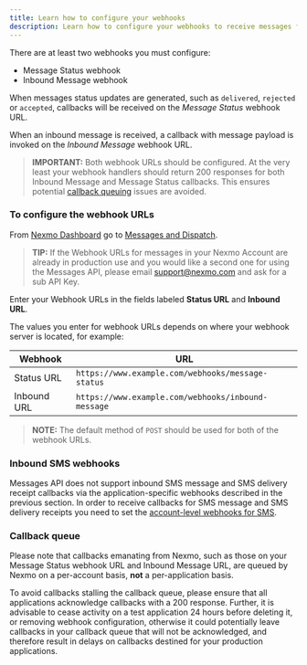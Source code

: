 ```yaml
---
title: Learn how to configure your webhooks 
description: Learn how to configure your webhooks to receive messages from your chosen channel
---
```


There are at least two webhooks you must configure:

* Message Status webhook
* Inbound Message webhook

When messages status updates are generated, such as `delivered`, `rejected` or `accepted`, callbacks will be received on the _Message Status_ webhook URL.

When an inbound message is received, a callback with message payload is invoked on the _Inbound Message_ webhook URL.

> **IMPORTANT:** Both webhook URLs should be configured. At the very least your webhook handlers should return 200 responses for both Inbound Message and Message Status callbacks. This ensures potential [callback queuing](#callback-queue) issues are avoided.

### To configure the webhook URLs

From [Nexmo Dashboard](https://dashboard.nexmo.com) go to [Messages and Dispatch](https://dashboard.nexmo.com/messages/create-application).

> **TIP:** If the Webhook URLs for messages in your Nexmo Account are already in production use and you would like a second one for using the Messages API, please email [support@nexmo.com](mailto:support@nexmo.com) and ask for a sub API Key.

Enter your Webhook URLs in the fields labeled **Status URL** and **Inbound URL**.

The values you enter for webhook URLs depends on where your webhook server is located, for example:

Webhook | URL
---|---
Status URL | `https://www.example.com/webhooks/message-status`
Inbound URL | `https://www.example.com/webhooks/inbound-message`

> **NOTE:** The default method of `POST` should be used for both of the webhook URLs.

### Inbound SMS webhooks

Messages API does not support inbound SMS message and SMS delivery receipt callbacks via the application-specific webhooks described in the previous section. In order to receive callbacks for SMS message and SMS delivery receipts you need to set the [account-level webhooks for SMS](https://dashboard.nexmo.com/settings).

### Callback queue

Please note that callbacks emanating from Nexmo, such as those on your Message Status webhook URL and Inbound Message URL, are queued by Nexmo on a per-account basis, **not** a per-application basis.

To avoid callbacks stalling the callback queue, please ensure that all applications acknowledge callbacks with a 200 response. Further, it is advisable to cease activity on a test application 24 hours before deleting it, or removing webhook configuration, otherwise it could potentially leave callbacks in your callback queue that will not be acknowledged, and therefore result in delays on callbacks destined for your production applications.
